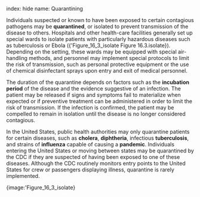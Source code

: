 index: hide
name: Quarantining

Individuals suspected or known to have been exposed to certain contagious pathogens may be  **quarantined**, or isolated to prevent transmission of the disease to others. Hospitals and other health-care facilities generally set up special wards to isolate patients with particularly hazardous diseases such as tuberculosis or Ebola ({'Figure_16_3_isolate Figure 16.3.isolate}). Depending on the setting, these wards may be equipped with special air-handling methods, and personnel may implement special protocols to limit the risk of transmission, such as personal protective equipment or the use of chemical disinfectant sprays upon entry and exit of medical personnel.

The duration of the quarantine depends on factors such as the  **incubation period** of the disease and the evidence suggestive of an infection. The patient may be released if signs and symptoms fail to materialize when expected or if preventive treatment can be administered in order to limit the risk of transmission. If the infection is confirmed, the patient may be compelled to remain in isolation until the disease is no longer considered contagious.

In the United States, public health authorities may only quarantine patients for certain diseases, such as  **cholera**,  **diphtheria**, infectious  **tuberculosis**, and strains of  **influenza** capable of causing a  **pandemic**. Individuals entering the United States or moving between states may be quarantined by the CDC if they are suspected of having been exposed to one of these diseases. Although the CDC routinely monitors entry points to the United States for crew or passengers displaying illness, quarantine is rarely implemented.


{image:'Figure_16_3_isolate}
        
